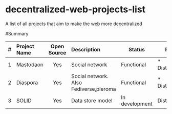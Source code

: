 # decentralized-web-projects-list
A list of all projects that aim to make the web more decentralized

#Summary

| # |   Project Name  |  Open Source |  Description               | Status     |  Pros         | Cons | Link(s)|
|-|:----------------|:------------:|:---------------------------|------------|---------------|------|--------|
|1| Mastodaon       | Yes          |Social network              | Functional | * Distributed |      |  [link](https://joinmastodon.org/)      |
|2| Diaspora        | Yes          |Social network. Also Fediverse,pleroma              | Functional | * Distributed |      |  [link](https://diasporafoundation.org/)      |
|3|SOLID            | Yes          |Data store model            |In development| Distributed |       | [link](https://solidproject.org/) |
